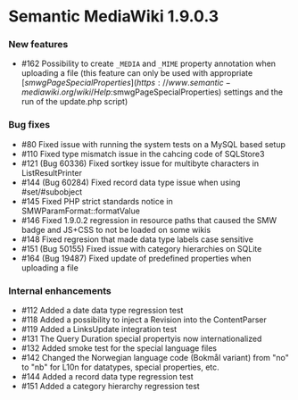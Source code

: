 # Semantic MediaWiki 1.9.0.3

### New features
* #162 Possibility to create `_MEDIA` and `_MIME` property annotation when uploading a file (this feature can only be used with appropriate  [$smwgPageSpecialProperties](https://www.semantic-mediawiki.org/wiki/Help:$smwgPageSpecialProperties) settings and the run of the update.php script)

### Bug fixes

* #80  Fixed issue with running the system tests on a MySQL based setup
* #110 Fixed type mismatch issue in the cahcing code of SQLStore3
* #121 (Bug 60336) Fixed sortkey issue for multibyte characters in ListResultPrinter
* #144 (Bug 60284) Fixed record data type issue when using #set/#subobject
* #145 Fixed PHP strict standards notice in SMWParamFormat::formatValue
* #146 Fixed 1.9.0.2 regression in resource paths that caused the SMW badge and JS+CSS to not be loaded on some wikis
* #148 Fixed regresion that made data type labels case sensitive
* #151 (Bug 50155) Fixed issue with category hierarchies on SQLite
* #164 (Bug 19487) Fixed update of predefined properties when uploading a file

### Internal enhancements

* #112 Added a date data type regression test
* #118 Added a possibility to inject a Revision into the ContentParser
* #119 Added a LinksUpdate integration test
* #131 The Query Duration special propertyis now internationalized
* #132 Added smoke test for the special language files
* #142 Changed the Norwegian language code (Bokmål variant) from "no" to "nb" for L10n for datatypes, special properties, etc.
* #144 Added a record data type regression test
* #151 Added a category hierarchy regression test
